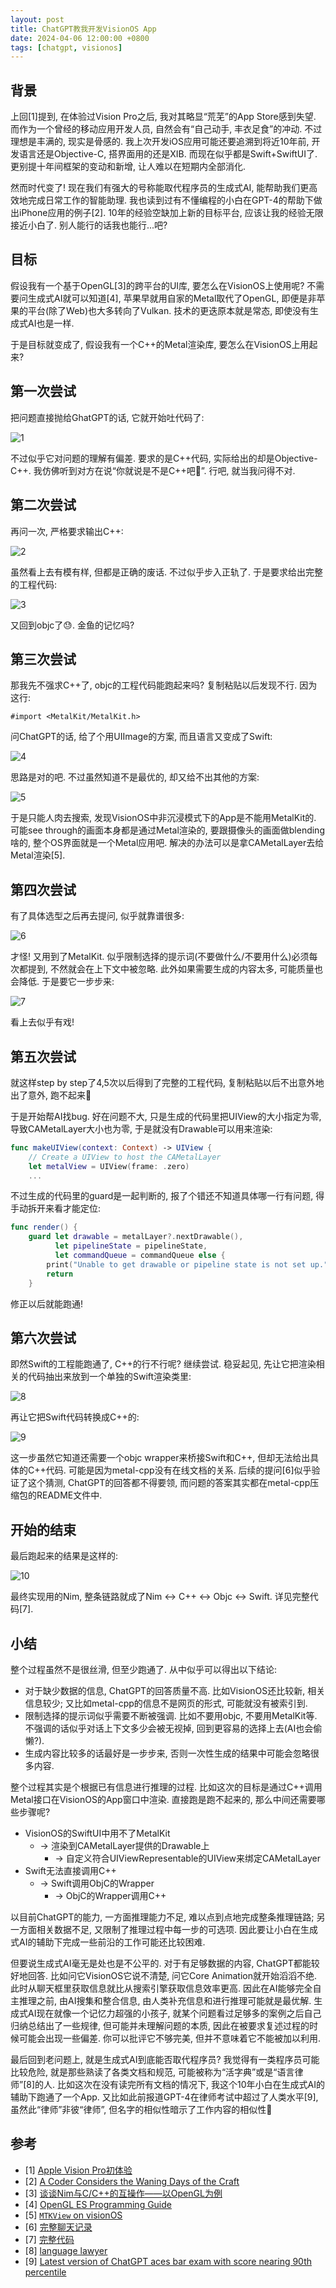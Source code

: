```yaml
---
layout: post
title: ChatGPT教我开发VisionOS App
date: 2024-04-06 12:00:00 +0800
tags: [chatgpt, visionos]
---
```


## 背景

上回[1]提到, 在体验过Vision Pro之后, 我对其略显“荒芜”的App Store感到失望. 而作为一个曾经的移动应用开发人员, 自然会有“自己动手, 丰衣足食”的冲动. 不过理想是丰满的, 现实是骨感的. 我上次开发iOS应用可能还要追溯到将近10年前, 开发语言还是Objective-C, 搭界面用的还是XIB. 而现在似乎都是Swift+SwiftUI了. 更别提十年间框架的变动和新增, 让人难以在短期内全部消化.

然而时代变了! 现在我们有强大的号称能取代程序员的生成式AI, 能帮助我们更高效地完成日常工作的智能助理. 我也读到过有不懂编程的小白在GPT-4的帮助下做出iPhone应用的例子[2]. 10年的经验空缺加上新的目标平台, 应该让我的经验无限接近小白了. 别人能行的话我也能行...吧?

## 目标

假设我有一个基于OpenGL[3]的跨平台的UI库, 要怎么在VisionOS上使用呢? 不需要问生成式AI就可以知道[4], 苹果早就用自家的Metal取代了OpenGL, 即便是非苹果的平台(除了Web)也大多转向了Vulkan. 技术的更迭原本就是常态, 即使没有生成式AI也是一样.

于是目标就变成了, 假设我有一个C++的Metal渲染库, 要怎么在VisionOS上用起来?

## 第一次尝试

把问题直接抛给GhatGPT的话, 它就开始吐代码了:

![1](/assets/images/2024-04-06/1.png)

不过似乎它对问题的理解有偏差. 要求的是C++代码, 实际给出的却是Objective-C++. 我仿佛听到对方在说“你就说是不是C++吧🐶”. 行吧, 就当我问得不对.

## 第二次尝试

再问一次, 严格要求输出C++:

![2](/assets/images/2024-04-06/2.png)

虽然看上去有模有样, 但都是正确的废话. 不过似乎步入正轨了. 于是要求给出完整的工程代码:

![3](/assets/images/2024-04-06/3.png)

又回到objc了😓. 金鱼的记忆吗?

## 第三次尝试

那我先不强求C++了, objc的工程代码能跑起来吗? 复制粘贴以后发现不行. 因为这行:

```objc
#import <MetalKit/MetalKit.h>
```

问ChatGPT的话, 给了个用UIImage的方案, 而且语言又变成了Swift:

![4](/assets/images/2024-04-06/4.png)

思路是对的吧. 不过虽然知道不是最优的, 却又给不出其他的方案:

![5](/assets/images/2024-04-06/5.png)

于是只能人肉去搜索, 发现VisionOS中非沉浸模式下的App是不能用MetalKit的. 可能see through的画面本身都是通过Metal渲染的, 要跟摄像头的画面做blending啥的, 整个OS界面就是一个Metal应用吧. 解决的办法可以是拿CAMetalLayer去给Metal渲染[5].

## 第四次尝试

有了具体选型之后再去提问, 似乎就靠谱很多:

![6](/assets/images/2024-04-06/6.png)

才怪! 又用到了MetalKit. 似乎限制选择的提示词(不要做什么/不要用什么)必须每次都提到, 不然就会在上下文中被忽略. 此外如果需要生成的内容太多, 可能质量也会降低. 于是要它一步步来:

![7](/assets/images/2024-04-06/7.png)

看上去似乎有戏!

## 第五次尝试

就这样step by step了4,5次以后得到了完整的工程代码, 复制粘贴以后不出意外地出了意外, 跑不起来🐶

于是开始帮AI找bug. 好在问题不大, 只是生成的代码里把UIView的大小指定为零, 导致CAMetalLayer大小也为零, 于是就没有Drawable可以用来渲染:

```swift
func makeUIView(context: Context) -> UIView {
    // Create a UIView to host the CAMetalLayer
    let metalView = UIView(frame: .zero)
    ...
```

不过生成的代码里的guard是一起判断的, 报了个错还不知道具体哪一行有问题, 得手动拆开来看才能定位:

```swift
func render() {
    guard let drawable = metalLayer?.nextDrawable(),
          let pipelineState = pipelineState,
          let commandQueue = commandQueue else {
        print("Unable to get drawable or pipeline state is not set up.")
        return
    }
```

修正以后就能跑通!

## 第六次尝试

即然Swift的工程能跑通了, C++的行不行呢? 继续尝试. 稳妥起见, 先让它把渲染相关的代码抽出来放到一个单独的Swift渲染类里:

![8](/assets/images/2024-04-06/8.png)

再让它把Swift代码转换成C++的:

![9](/assets/images/2024-04-06/9.png)

这一步虽然它知道还需要一个objc wrapper来桥接Swift和C++, 但却无法给出具体的C++代码. 可能是因为metal-cpp没有在线文档的关系. 后续的提问[6]似乎验证了这个猜测, ChatGPT的回答都不得要领, 而问题的答案其实都在metal-cpp压缩包的README文件中.

## 开始的结束

最后跑起来的结果是这样的:

![10](/assets/images/2024-04-06/10.png)

最终实现用的Nim, 整条链路就成了Nim <-> C++ <-> Objc <-> Swift. 详见完整代码[7].

## 小结

整个过程虽然不是很丝滑, 但至少跑通了. 从中似乎可以得出以下结论:

* 对于缺少数据的信息, ChatGPT的回答质量不高. 比如VisionOS还比较新, 相关信息较少; 又比如metal-cpp的信息不是网页的形式, 可能就没有被索引到.
* 限制选择的提示词似乎需要不断被强调. 比如不要用objc, 不要用MetalKit等. 不强调的话似乎对话上下文多少会被无视掉, 回到更容易的选择上去(AI也会偷懒?).
* 生成内容比较多的话最好是一步步来, 否则一次性生成的结果中可能会忽略很多内容.

整个过程其实是个根据已有信息进行推理的过程. 比如这次的目标是通过C++调用Metal接口在VisionOS的App窗口中渲染. 直接跑是跑不起来的, 那么中间还需要哪些步骤呢?

* VisionOS的SwiftUI中用不了MetalKit
  * -> 渲染到CAMetalLayer提供的Drawable上
    * -> 自定义符合UIViewRepresentable的UIView来绑定CAMetalLayer
* Swift无法直接调用C++
  * -> Swift调用ObjC的Wrapper
    * -> ObjC的Wrapper调用C++

以目前ChatGPT的能力, 一方面推理能力不足, 难以点到点地完成整条推理链路; 另一方面相关数据不足, 又限制了推理过程中每一步的可选项. 因此要让小白在生成式AI的辅助下完成一些前沿的工作可能还比较困难.

但要说生成式AI毫无是处也是不公平的. 对于有足够数据的内容, ChatGPT都能较好地回答. 比如问它VisionOS它说不清楚, 问它Core Animation就开始滔滔不绝. 此时从聊天框里获取信息就比从搜索引擎获取信息效率更高. 因此在AI能够完全自主推理之前, 由AI搜集和整合信息, 由人类补充信息和进行推理可能就是最优解. 生成式AI现在就像一个记忆力超强的小孩子, 就某个问题看过足够多的案例之后自己归纳总结出了一些规律, 但可能并未理解问题的本质, 因此在被要求复述过程的时候可能会出现一些偏差. 你可以批评它不够完美, 但并不意味着它不能被加以利用.

最后回到老问题上, 就是生成式AI到底能否取代程序员? 我觉得有一类程序员可能比较危险, 就是那些熟读了各类文档和规范, 可能被称为“活字典”或是“语言律师”[8]的人. 比如这次在没有读完所有文档的情况下, 我这个10年小白在生成式AI的辅助下跑通了一个App. 又比如此前报道GPT-4在律师考试中超过了人类水平[9], 虽然此“律师”非彼“律师”, 但名字的相似性暗示了工作内容的相似性🐶

## 参考

* [1] [Apple Vision Pro初体验](/2024/02/17/apple-vision-pro-first-impressions.html)
* [2] [A Coder Considers the Waning Days of the Craft](https://www.newyorker.com/magazine/2023/11/20/a-coder-considers-the-waning-days-of-the-craft)
* [3] [谈谈Nim与C/C++的互操作——以OpenGL为例](/2023/12/17/nim-for-opengl.html)
* [4] [OpenGL ES Programming Guide](https://developer.apple.com/library/archive/documentation/3DDrawing/Conceptual/OpenGLES_ProgrammingGuide/Introduction/Introduction.html)
* [5] [`MTKView` on visionOS](https://developer.apple.com/forums/thread/732355)
* [6] [完整聊天记录](https://chat.openai.com/share/83702172-62a8-4a61-82a8-3536daf2fb6f)
* [7] [完整代码](https://github.com/qszhu/visionos-nim)
* [8] [language lawyer](http://www.catb.org/jargon/html/L/language-lawyer.html)
* [9] [Latest version of ChatGPT aces bar exam with score nearing 90th percentile](https://www.abajournal.com/web/article/latest-version-of-chatgpt-aces-the-bar-exam-with-score-in-90th-percentile)